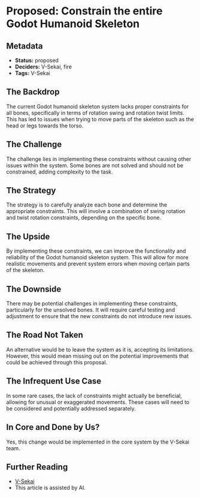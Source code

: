 # Proposed: Constrain the entire Godot Humanoid Skeleton

## Metadata

*   **Status:** proposed
*   **Deciders:** V-Sekai, fire
*   **Tags:** V-Sekai

## The Backdrop

The current Godot humanoid skeleton system lacks proper constraints for all bones, specifically in terms of rotation swing and rotation twist limits. This has led to issues when trying to move parts of the skeleton such as the head or legs towards the torso.

## The Challenge

The challenge lies in implementing these constraints without causing other issues within the system. Some bones are not solved and should not be constrained, adding complexity to the task.

## The Strategy

The strategy is to carefully analyze each bone and determine the appropriate constraints. This will involve a combination of swing rotation and twist rotation constraints, depending on the specific bone.

## The Upside

By implementing these constraints, we can improve the functionality and reliability of the Godot humanoid skeleton system. This will allow for more realistic movements and prevent system errors when moving certain parts of the skeleton.

## The Downside

There may be potential challenges in implementing these constraints, particularly for the unsolved bones. It will require careful testing and adjustment to ensure that the new constraints do not introduce new issues.

## The Road Not Taken

An alternative would be to leave the system as it is, accepting its limitations. However, this would mean missing out on the potential improvements that could be achieved through this proposal.

## The Infrequent Use Case

In some rare cases, the lack of constraints might actually be beneficial, allowing for unusual or exaggerated movements. These cases will need to be considered and potentially addressed separately.

## In Core and Done by Us?

Yes, this change would be implemented in the core system by the V-Sekai team.

## Further Reading

*   [V-Sekai](https://v-sekai.org/)
*   This article is assisted by AI.
